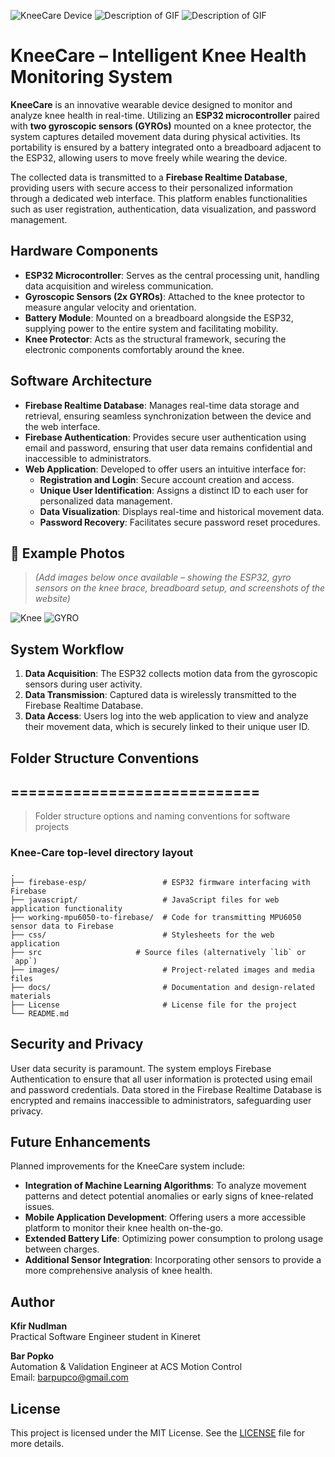 ![KneeCare Device](https://i.imgur.com/DpRrWEZ.png)
![Description of GIF](https://media1.giphy.com/media/v1.Y2lkPTc5MGI3NjExMTB4MzFnaDNlY2JrN2Y1YmFhMTdoenpqenU2YW96b2p0aWdzZXkydiZlcD12MV9pbnRlcm5hbF9naWZfYnlfaWQmY3Q9Zw/PLwDML27b3sFuBYxlo/giphy.gif)
![Description of GIF](https://media1.giphy.com/media/v1.Y2lkPTc5MGI3NjExcWV4YTJwam1pYjBqeGxrb3BqZHJnODVuMG5xdW11eWc0dXB2eXp2OCZlcD12MV9pbnRlcm5hbF9naWZfYnlfaWQmY3Q9Zw/P9zKIAXygDJb7cndZM/giphy.gif)


# KneeCare – Intelligent Knee Health Monitoring System

**KneeCare** is an innovative wearable device designed to monitor and analyze knee health in real-time. Utilizing an **ESP32 microcontroller** paired with **two gyroscopic sensors (GYROs)** mounted on a knee protector, the system captures detailed movement data during physical activities. Its portability is ensured by a battery integrated onto a breadboard adjacent to the ESP32, allowing users to move freely while wearing the device.

The collected data is transmitted to a **Firebase Realtime Database**, providing users with secure access to their personalized information through a dedicated web interface. This platform enables functionalities such as user registration, authentication, data visualization, and password management.

## Hardware Components

- **ESP32 Microcontroller**: Serves as the central processing unit, handling data acquisition and wireless communication.
- **Gyroscopic Sensors (2x GYROs)**: Attached to the knee protector to measure angular velocity and orientation.
- **Battery Module**: Mounted on a breadboard alongside the ESP32, supplying power to the entire system and facilitating mobility.
- **Knee Protector**: Acts as the structural framework, securing the electronic components comfortably around the knee.

## Software Architecture

- **Firebase Realtime Database**: Manages real-time data storage and retrieval, ensuring seamless synchronization between the device and the web interface.
- **Firebase Authentication**: Provides secure user authentication using email and password, ensuring that user data remains confidential and inaccessible to administrators.
- **Web Application**: Developed to offer users an intuitive interface for:
  - **Registration and Login**: Secure account creation and access.
  - **Unique User Identification**: Assigns a distinct ID to each user for personalized data management.
  - **Data Visualization**: Displays real-time and historical movement data.
  - **Password Recovery**: Facilitates secure password reset procedures.


## 📸 Example Photos

> *(Add images below once available – showing the ESP32, gyro sensors on the knee brace, breadboard setup, and screenshots of the website)*

![Knee](https://i.imgur.com/miewglJ.png)
![GYRO](https://i.imgur.com/qxzGwvp.png)


## System Workflow

1. **Data Acquisition**: The ESP32 collects motion data from the gyroscopic sensors during user activity.
2. **Data Transmission**: Captured data is wirelessly transmitted to the Firebase Realtime Database.
3. **Data Access**: Users log into the web application to view and analyze their movement data, which is securely linked to their unique user ID.

## Folder Structure Conventions
## ============================

> Folder structure options and naming conventions for software projects

### Knee-Care top-level directory layout

    .
    ├── firebase-esp/                 # ESP32 firmware interfacing with Firebase
    ├── javascript/                   # JavaScript files for web application functionality
    ├── working-mpu6050-to-firebase/  # Code for transmitting MPU6050 sensor data to Firebase
    ├── css/                          # Stylesheets for the web application
    ├── src                     # Source files (alternatively `lib` or `app`)
    ├── images/                       # Project-related images and media files
    ├── docs/                         # Documentation and design-related materials
    ├── License                       # License file for the project
    └── README.md


## Security and Privacy

User data security is paramount. The system employs Firebase Authentication to ensure that all user information is protected using email and password credentials. Data stored in the Firebase Realtime Database is encrypted and remains inaccessible to administrators, safeguarding user privacy.

## Future Enhancements

Planned improvements for the KneeCare system include:

- **Integration of Machine Learning Algorithms**: To analyze movement patterns and detect potential anomalies or early signs of knee-related issues.
- **Mobile Application Development**: Offering users a more accessible platform to monitor their knee health on-the-go.
- **Extended Battery Life**: Optimizing power consumption to prolong usage between charges.
- **Additional Sensor Integration**: Incorporating other sensors to provide a more comprehensive analysis of knee health.

## Author
**Kfir Nudlman**  
Practical Software Engineer student in Kineret 

**Bar Popko**  
Automation & Validation Engineer at ACS Motion Control  
Email: [barpupco@gmail.com](mailto:barpupco@gmail.com)

## License

This project is licensed under the MIT License. See the [LICENSE](LICENSE) file for more details.

